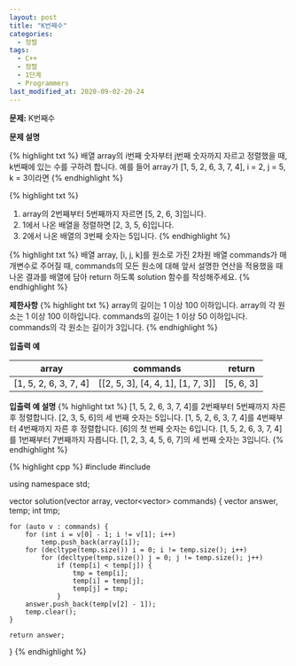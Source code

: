 ```yaml
---
layout: post
title: "K번째수"
categories:
  - 정렬
tags:
  - C++
  - 정렬
  - 1단계
  - Programmers
last_modified_at: 2020-09-02-20-24
---
```


<strong>문제:</strong> K번째수

<strong>문제 설명</strong>

{% highlight txt %}
배열 array의 i번째 숫자부터 j번째 숫자까지 자르고 정렬했을 때, k번째에 있는 수를 구하려 합니다.
예를 들어 array가 [1, 5, 2, 6, 3, 7, 4], i = 2, j = 5, k = 3이라면
{% endhighlight %}

{% highlight txt %}
1. array의 2번째부터 5번째까지 자르면 [5, 2, 6, 3]입니다.
2. 1에서 나온 배열을 정렬하면 [2, 3, 5, 6]입니다.
3. 2에서 나온 배열의 3번째 숫자는 5입니다.
{% endhighlight %}

{% highlight txt %}
배열 array, [i, j, k]를 원소로 가진 2차원 배열 commands가 매개변수로 주어질 때, commands의
모든 원소에 대해 앞서 설명한 연산을 적용했을 때 나온 결과를 배열에 담아 return 하도록 solution
함수를 작성해주세요.
{% endhighlight %}

<strong>제한사항</strong>
{% highlight txt %}
array의 길이는 1 이상 100 이하입니다.
array의 각 원소는 1 이상 100 이하입니다.
commands의 길이는 1 이상 50 이하입니다.
commands의 각 원소는 길이가 3입니다.
{% endhighlight %}

<strong>입출력 예</strong>

| array | commands | return |
| --- | --- | --- |
| [1, 5, 2, 6, 3, 7, 4] | [[2, 5, 3], [4, 4, 1], [1, 7, 3]]	| [5, 6, 3] |

<strong>입출력 예 설명</strong>
{% highlight txt %}
[1, 5, 2, 6, 3, 7, 4]를 2번째부터 5번째까지 자른 후 정렬합니다.
[2, 3, 5, 6]의 세 번째 숫자는 5입니다.
[1, 5, 2, 6, 3, 7, 4]를 4번째부터 4번째까지 자른 후 정렬합니다.
[6]의 첫 번째 숫자는 6입니다.
[1, 5, 2, 6, 3, 7, 4]를 1번째부터 7번째까지 자릅니다.
[1, 2, 3, 4, 5, 6, 7]의 세 번째 숫자는 3입니다.
{% endhighlight %}

{% highlight cpp %}
#include <string>
#include <vector>

using namespace std;

vector<int> solution(vector<int> array, vector<vector<int>> commands) {
    vector<int> answer, temp;
    int tmp;
    
    for (auto v : commands) {
        for (int i = v[0] - 1; i != v[1]; i++)
            temp.push_back(array[i]);
        for (decltype(temp.size()) i = 0; i != temp.size(); i++)
            for (decltype(temp.size()) j = 0; j != temp.size(); j++)
                if (temp[i] < temp[j]) {
                    tmp = temp[i];
                    temp[i] = temp[j];
                    temp[j] = tmp;
                }
        answer.push_back(temp[v[2] - 1]);
        temp.clear();
    }
    
    return answer;
}
{% endhighlight %}
